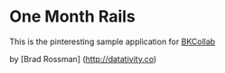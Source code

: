 # One Month Rails

This is the pinteresting sample application for
[BKCollab](http://bkcollab.com)

by [Brad Rossman] (http://datativity.co)
